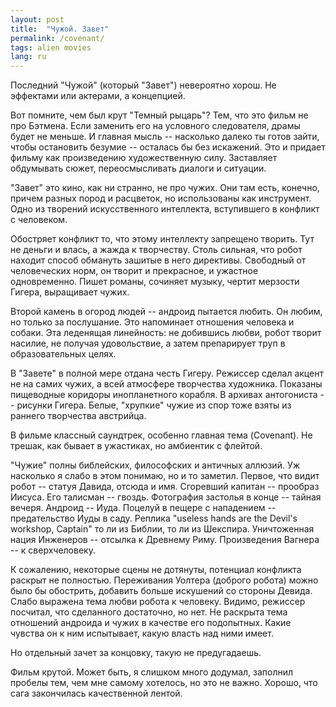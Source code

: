 ```yaml
---
layout: post
title:  "Чужой. Завет"
permalink: /covenant/
tags: alien movies
lang: ru
---
```


Последний "Чужой" (который "Завет") невероятно хорош. Не эффектами или актерами,
а концепцией.

Вот помните, чем был крут "Темный рыцарь"? Тем, что это фильм не про
Бэтмена. Если заменить его на условного следователя, драмы будет не меньше. И
главная мысль -- насколько далеко ты готов зайти, чтобы остановить безумие --
осталась бы без искажений. Это и придает фильму как произведению художественную
силу. Заставляет обдумывать сюжет, переосмысливать диалоги и ситуации.

"Завет" это кино, как ни странно, не про чужих. Они там есть, конечно, причем
разных пород и расцветок, но использованы как инструмент. Одно из творений
искусственного интеллекта, вступившего в конфликт с человеком.

Обостряет конфликт то, что этому интеллекту запрещено творить. Тут не деньги и
влась, а жажда к творчеству. Столь сильная, что робот находит способ обмануть
зашитые в него директивы. Свободный от человеческих норм, он творит и
прекрасное, и ужастное одновременно. Пишет романы, сочиняет музыку, чертит
мерзости Гигера, выращивает чужих.

Второй камень в огород людей -- андроид пытается любить. Он любим, но только за
послушание. Это напоминает отношения человека и собаки. Эта леденящая
линейность: не добившись любви, робот творит насилие, не получая удовольствие, а
затем препарирует труп в образовательных целях.

В "Завете" в полной мере отдана честь Гигеру. Режиссер сделал акцент не на самих
чужих, а всей атмосфере творчества художника. Показаны пищеводные коридоры
инопланетного корабля. В архивах антогониста -- рисунки Гигера. Белые, "хрупкие"
чужие из спор тоже взяты из раннего творчества австрийца.

В фильме классный саундтрек, особенно главная тема (Covenant). Не трешак, как
бывает в ужастиках, но амбиентик с флейтой.

"Чужие" полны библейских, философских и античных аллюзий. Уж насколько я слабо в
этом понимаю, но и то заметил. Первое, что видит робот -- статуя Давида, отсюда
и имя. Сгоревший капитан -- прообраз Иисуса. Его талисман -- гвоздь. Фотография
застолья в конце -- тайная вечеря. Андроид -- Иуда. Поцелуй в пещере с
нападением -- предательство Иуды в саду. Реплика "useless hands are the Devil's
workshop, Captain" то ли из Библии, то ли из Шекспира. Уничтоженная нация
Инженеров -- отсылка к Древнему Риму. Произведения Вагнера -- к сверхчеловеку.

К сожалению, некоторые сцены не дотянуты, потенциал конфликта раскрыт не
полностью. Переживания Уолтера (доброго робота) можно было бы обострить,
добавить больше искушений со стороны Девида. Слабо выражена тема любви робота к
человеку. Видимо, режиссер посчитал, что сделанного достаточно, но нет. Не
раскрыта тема отношений андроида и чужих в качестве его подопытных. Какие
чувства он к ним испытывает, какую власть над ними имеет.

Но отдельный зачет за концовку, такую не предугадаешь.

Фильм крутой. Может быть, я слишком много додумал, заполнил пробелы тем, чем мне
самому хотелось, но это не важно. Хорошо, что сага закончилась качественной
лентой.

